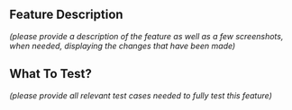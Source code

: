## Feature Description
_(please provide a description of the feature as well as a few screenshots, when needed, displaying the changes that have been made)_

## What To Test?
_(please provide all relevant test cases needed to fully test this feature)_
